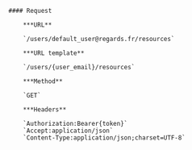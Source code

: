     #### Request

        ***URL**

        `/users/default_user@regards.fr/resources`

        ***URL template**

        `/users/{user_email}/resources`

        ***Method**

        `GET`

        ***Headers**

        `Authorization:Bearer{token}`
        `Accept:application/json`
        `Content-Type:application/json;charset=UTF-8`
